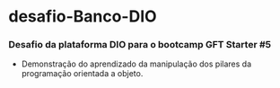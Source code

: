 # desafio-Banco-DIO 
### Desafio da plataforma DIO para o bootcamp GFT Starter #5
- Demonstração do aprendizado da manipulação dos pilares da programação orientada a objeto.
